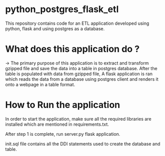 # python_postgres_flask_etl
This repository contains code for an ETL application developed using python, flask and using postgres as a database. 

# What does this application do ? 
-> The primary purpose of this application is to extract and transform gzipped file and save the data into a table in postgres database. After the table is populated with data from gzipped file, A flask application is ran which reads the data from a database using postgres client and renders it onto a webpage in a table format. 


# How to Run the application 
In order to start the application, make sure all the required libraries are installed which are mentioned in requirements.txt. 

After step 1 is complete, run server.py flask application. 

init.sql file contains all the DDl statements used to create the database and table. 
